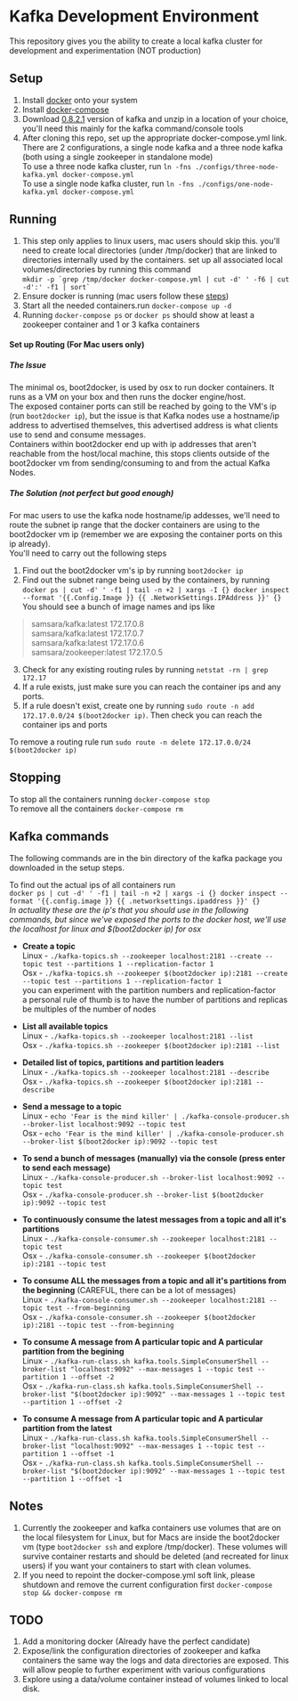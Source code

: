 # Kafka Development Environment
This repository gives you the ability to create a local kafka cluster for development and experimentation (NOT production)

##  Setup
1. Install [docker](https://docs.docker.com/installation/#installation) onto your system 
2. Install [docker-compose](https://docs.docker.com/compose/install/)
3. Download [0.8.2.1](http://kafka.apache.org/downloads.html) version of kafka and unzip in a location of your choice, you'll need this mainly for the kafka command/console tools
4. After cloning this repo, set up the appropriate docker-compose.yml link.   
There are 2 configurations, a single node kafka and a three node kafka (both using a single zookeeper in standalone mode)   
To use a three node kafka cluster, run ``ln -fns ./configs/three-node-kafka.yml docker-compose.yml``  
To use a single node kafka cluster, run ``ln -fns ./configs/one-node-kafka.yml docker-compose.yml``  

##  Running 
1. This step only applies to linux users, mac users should skip this. you'll need to create local directories (under /tmp/docker) that are linked to directories internally used by the containers. set up all associated local volumes/directories by running this command  
``mkdir -p `grep /tmp/docker docker-compose.yml | cut -d' ' -f6 | cut -d':' -f1 | sort` `` 
2. Ensure docker is running (mac users follow these [steps](https://docs.docker.com/installation/mac/#from-your-command-line))
3. Start all the needed containers.run ``docker-compose up -d``
4. Running ``docker-compose ps`` or ``docker ps`` should show at least a zookeeper container and 1 or 3 kafka containers

####  Set up Routing (For Mac users only)
##### The Issue
The minimal os, boot2docker, is used by osx to run docker containers. It runs as a VM on your box and then runs the docker engine/host.  
The exposed container ports can still be reached by going to the VM's ip (run `boot2docker ip`), but the issue is that Kafka nodes use a hostname/ip address to advertised themselves, this advertised address is what clients use to send and consume messages.  
Containers within boot2docker end up with ip addresses that aren't reachable from the host/local machine, this stops clients outside of the boot2docker vm from sending/consuming to and from the actual Kafka Nodes.
##### The Solution (not perfect but good enough) 
For mac users to use the kafka node hostname/ip addesses, we'll need to route the subnet ip range that the docker containers are using to the boot2docker vm ip (remember we are exposing the container ports on this ip already).  
You'll need to carry out the following steps  
1. Find out the boot2docker vm's ip by running ``boot2docker ip``   
2. Find out the subnet range being used by the containers, by running ``docker ps | cut -d' ' -f1 | tail -n +2 | xargs -I {} docker inspect --format '{{.Config.Image }} {{ .NetworkSettings.IPAddress }}' {}``  
You should see a bunch of image names and ips like
> samsara/kafka:latest 172.17.0.8  
> samsara/kafka:latest 172.17.0.7  
> samsara/kafka:latest 172.17.0.6  
> samsara/zookeeper:latest 172.17.0.5  

3. Check for any existing routing rules by running ``netstat -rn | grep 172.17``   
4. If a rule exists, just make sure you can reach the container ips and any ports.   
5. If a rule doesn't exist, create one by running ``sudo route -n add 172.17.0.0/24 $(boot2docker ip)``. Then check you can reach the container ips and ports  

To remove a routing rule run ``sudo route -n delete 172.17.0.0/24 $(boot2docker ip)`` 


##  Stopping
To stop all the containers running ``docker-compose stop``   
To remove all the containers ``docker-compose rm``  

##  Kafka commands
The following commands are in the bin directory of the kafka package you downloaded in the setup steps.

To find out the actual ips of all containers run   
``docker ps | cut -d' ' -f1 | tail -n +2 | xargs -i {} docker inspect --format '{{.config.image }} {{ .networksettings.ipaddress }}' {}``  
*In actuality these are the ip's that you should use in the following commands, but since we've exposed the ports to the docker host, we'll use the localhost for linux and $(boot2docker ip) for osx*

- **Create a topic**   
  Linux - ``./kafka-topics.sh --zookeeper localhost:2181 --create --topic test --partitions 1 --replication-factor 1``  
  Osx - ``./kafka-topics.sh --zookeeper $(boot2docker ip):2181 --create --topic test --partitions 1 --replication-factor 1``  
 you can experiment with the partition numbers and replication-factor  
 a personal rule of thumb is to have the number of partitions and replicas be multiples of the number of nodes 

- **List all available topics**   
  Linux - ``./kafka-topics.sh --zookeeper localhost:2181 --list``  
  Osx - ``./kafka-topics.sh --zookeeper $(boot2docker ip):2181 --list``  

- **Detailed list of topics, partitions and partition leaders**   
  Linux - ``./kafka-topics.sh --zookeeper localhost:2181 --describe``   
  Osx - ``./kafka-topics.sh --zookeeper $(boot2docker ip):2181 --describe``   

- **Send a message to a topic**   
  Linux - ``echo 'Fear is the mind killer' | ./kafka-console-producer.sh --broker-list localhost:9092 --topic test``  
  Osx - ``echo 'Fear is the mind killer' | ./kafka-console-producer.sh --broker-list $(boot2docker ip):9092 --topic test``  

- **To send a bunch of messages (manually) via the console (press enter to send each message)**   
  Linux - ``./kafka-console-producer.sh --broker-list localhost:9092 --topic test``  
  Osx - ``./kafka-console-producer.sh --broker-list $(boot2docker ip):9092 --topic test``  

- **To continuously consume the latest messages from a topic and all it's partitions**   
  Linux - ``./kafka-console-consumer.sh --zookeeper localhost:2181 --topic test``   
  Osx - ``./kafka-console-consumer.sh --zookeeper $(boot2docker ip):2181 --topic test``   

- **To consume ALL the messages from a topic and all it's partitions from the beginning** (CAREFUL, there can be a lot of messages)   
  Linux - ``./kafka-console-consumer.sh --zookeeper localhost:2181 --topic test --from-beginning``   
  Osx - ``./kafka-console-consumer.sh --zookeeper $(boot2docker ip):2181 --topic test --from-beginning``   

- **To consume A message from A particular topic and A particular partition from the begining**   
  Linux - ``./kafka-run-class.sh kafka.tools.SimpleConsumerShell --broker-list "localhost:9092" --max-messages 1 --topic test --partition 1 --offset -2``  
  Osx - ``./kafka-run-class.sh kafka.tools.SimpleConsumerShell --broker-list "$(boot2docker ip):9092" --max-messages 1 --topic test --partition 1 --offset -2``  

- **To consume A message from A particular topic and A particular partition from the latest**   
  Linux - ``./kafka-run-class.sh kafka.tools.SimpleConsumerShell --broker-list "localhost:9092" --max-messages 1 --topic test --partition 1 --offset -1``  
  Osx - ``./kafka-run-class.sh kafka.tools.SimpleConsumerShell --broker-list "$(boot2docker ip):9092" --max-messages 1 --topic test --partition 1 --offset -1``  


##  Notes
1. Currently the zookeeper and kafka containers use volumes that are on the local filesystem for Linux, but for Macs are inside the boot2docker vm (type `boot2docker ssh` and explore /tmp/docker). These volumes will survive container restarts and should be deleted (and recreated for linux users) if you want your containers to start with clean volumes.
2. If you need to repoint the docker-compose.yml soft link, please shutdown and remove the current configuration first ``docker-compose stop && docker-compose rm``

##  TODO
1. Add a monitoring docker (Already have the perfect candidate)
2. Expose/link the configuration directories of zookeeper and kafka containers the same way the logs and data directories are exposed. This will allow people to further experiment with various configurations
3. Explore using a data/volume container instead of volumes linked to local disk.
